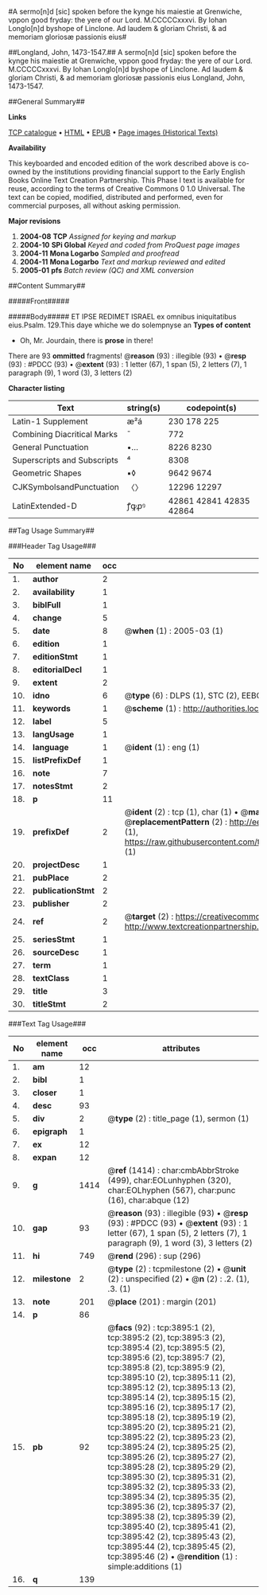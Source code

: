 #A sermo[n]d [sic] spoken before the kynge his maiestie at Grenwiche, vppon good fryday: the yere of our Lord. M.CCCCCxxxvi. By Iohan Longlo[n]d byshope of Linclone. Ad laudem & gloriam Christi, & ad memoriam gloriosæ passionis eius#

##Longland, John, 1473-1547.##
A sermo[n]d [sic] spoken before the kynge his maiestie at Grenwiche, vppon good fryday: the yere of our Lord. M.CCCCCxxxvi. By Iohan Longlo[n]d byshope of Linclone. Ad laudem & gloriam Christi, & ad memoriam gloriosæ passionis eius
Longland, John, 1473-1547.

##General Summary##

**Links**

[TCP catalogue](http://www.ota.ox.ac.uk/tcp/)  • 
[HTML](http://tei.it.ox.ac.uk/tcp/Texts-HTML/free/A06/A06329.html)  • 
[EPUB](http://tei.it.ox.ac.uk/tcp/Texts-EPUB/free/A06/A06329.epub) • 
[Page images (Historical Texts)](https://data.historicaltexts.jisc.ac.uk/view?pubId=eebo-99839469e&pageId=eebo-99839469e-3895-1)

**Availability**

This keyboarded and encoded edition of the
	       work described above is co-owned by the institutions
	       providing financial support to the Early English Books
	       Online Text Creation Partnership. This Phase I text is
	       available for reuse, according to the terms of Creative
	       Commons 0 1.0 Universal. The text can be copied,
	       modified, distributed and performed, even for
	       commercial purposes, all without asking permission.

**Major revisions**

1. __2004-08__ __TCP__ *Assigned for keying and markup*
1. __2004-10__ __SPi Global__ *Keyed and coded from ProQuest page images*
1. __2004-11__ __Mona Logarbo__ *Sampled and proofread*
1. __2004-11__ __Mona Logarbo__ *Text and markup reviewed and edited*
1. __2005-01__ __pfs__ *Batch review (QC) and XML conversion*

##Content Summary##

#####Front#####

#####Body#####
ET IPSE REDIMET ISRAEL ex omnibus iniquitatibus eius.Psalm. 129.This daye whiche we do solempnyse an
**Types of content**

  * Oh, Mr. Jourdain, there is **prose** in there!

There are 93 **ommitted** fragments! 
 @__reason__ (93) : illegible (93)  •  @__resp__ (93) : #PDCC (93)  •  @__extent__ (93) : 1 letter (67), 1 span (5), 2 letters (7), 1 paragraph (9), 1 word (3), 3 letters (2)

**Character listing**


|Text|string(s)|codepoint(s)|
|---|---|---|
|Latin-1 Supplement|æ²á|230 178 225|
|Combining             Diacritical Marks|̄|772|
|General Punctuation|•…|8226 8230|
|Superscripts             and Subscripts|⁴|8308|
|Geometric Shapes|▪◊|9642 9674|
|CJKSymbolsandPunctuation|〈〉|12296 12297|
|LatinExtended-D|ꝭꝙꝓꝰ|42861 42841 42835 42864|

##Tag Usage Summary##

###Header Tag Usage###

|No|element name|occ|attributes|
|---|---|---|---|
|1.|__author__|2||
|2.|__availability__|1||
|3.|__biblFull__|1||
|4.|__change__|5||
|5.|__date__|8| @__when__ (1) : 2005-03 (1)|
|6.|__edition__|1||
|7.|__editionStmt__|1||
|8.|__editorialDecl__|1||
|9.|__extent__|2||
|10.|__idno__|6| @__type__ (6) : DLPS (1), STC (2), EEBO-CITATION (1), PROQUEST (1), VID (1)|
|11.|__keywords__|1| @__scheme__ (1) : http://authorities.loc.gov/ (1)|
|12.|__label__|5||
|13.|__langUsage__|1||
|14.|__language__|1| @__ident__ (1) : eng (1)|
|15.|__listPrefixDef__|1||
|16.|__note__|7||
|17.|__notesStmt__|2||
|18.|__p__|11||
|19.|__prefixDef__|2| @__ident__ (2) : tcp (1), char (1)  •  @__matchPattern__ (2) : ([0-9\-]+):([0-9IVX]+) (1), (.+) (1)  •  @__replacementPattern__ (2) : http://eebo.chadwyck.com/downloadtiff?vid=$1&page=$2 (1), https://raw.githubusercontent.com/textcreationpartnership/Texts/master/tcpchars.xml#$1 (1)|
|20.|__projectDesc__|1||
|21.|__pubPlace__|2||
|22.|__publicationStmt__|2||
|23.|__publisher__|2||
|24.|__ref__|2| @__target__ (2) : https://creativecommons.org/publicdomain/zero/1.0/ (1), http://www.textcreationpartnership.org/docs/. (1)|
|25.|__seriesStmt__|1||
|26.|__sourceDesc__|1||
|27.|__term__|1||
|28.|__textClass__|1||
|29.|__title__|3||
|30.|__titleStmt__|2||


###Text Tag Usage###

|No|element name|occ|attributes|
|---|---|---|---|
|1.|__am__|12||
|2.|__bibl__|1||
|3.|__closer__|1||
|4.|__desc__|93||
|5.|__div__|2| @__type__ (2) : title_page (1), sermon (1)|
|6.|__epigraph__|1||
|7.|__ex__|12||
|8.|__expan__|12||
|9.|__g__|1414| @__ref__ (1414) : char:cmbAbbrStroke (499), char:EOLunhyphen (320), char:EOLhyphen (567), char:punc (16), char:abque (12)|
|10.|__gap__|93| @__reason__ (93) : illegible (93)  •  @__resp__ (93) : #PDCC (93)  •  @__extent__ (93) : 1 letter (67), 1 span (5), 2 letters (7), 1 paragraph (9), 1 word (3), 3 letters (2)|
|11.|__hi__|749| @__rend__ (296) : sup (296)|
|12.|__milestone__|2| @__type__ (2) : tcpmilestone (2)  •  @__unit__ (2) : unspecified (2)  •  @__n__ (2) : .2. (1), .3. (1)|
|13.|__note__|201| @__place__ (201) : margin (201)|
|14.|__p__|86||
|15.|__pb__|92| @__facs__ (92) : tcp:3895:1 (2), tcp:3895:2 (2), tcp:3895:3 (2), tcp:3895:4 (2), tcp:3895:5 (2), tcp:3895:6 (2), tcp:3895:7 (2), tcp:3895:8 (2), tcp:3895:9 (2), tcp:3895:10 (2), tcp:3895:11 (2), tcp:3895:12 (2), tcp:3895:13 (2), tcp:3895:14 (2), tcp:3895:15 (2), tcp:3895:16 (2), tcp:3895:17 (2), tcp:3895:18 (2), tcp:3895:19 (2), tcp:3895:20 (2), tcp:3895:21 (2), tcp:3895:22 (2), tcp:3895:23 (2), tcp:3895:24 (2), tcp:3895:25 (2), tcp:3895:26 (2), tcp:3895:27 (2), tcp:3895:28 (2), tcp:3895:29 (2), tcp:3895:30 (2), tcp:3895:31 (2), tcp:3895:32 (2), tcp:3895:33 (2), tcp:3895:34 (2), tcp:3895:35 (2), tcp:3895:36 (2), tcp:3895:37 (2), tcp:3895:38 (2), tcp:3895:39 (2), tcp:3895:40 (2), tcp:3895:41 (2), tcp:3895:42 (2), tcp:3895:43 (2), tcp:3895:44 (2), tcp:3895:45 (2), tcp:3895:46 (2)  •  @__rendition__ (1) : simple:additions (1)|
|16.|__q__|139||
